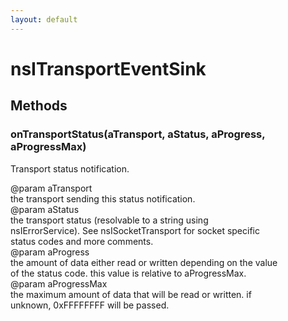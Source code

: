 ```yaml
---
layout: default
---
```


# nsITransportEventSink #

## Methods ##

### onTransportStatus(aTransport, aStatus, aProgress, aProgressMax) ###
  
Transport status notification.  
  
@param aTransport  
       the transport sending this status notification.  
@param aStatus  
       the transport status (resolvable to a string using  
       nsIErrorService). See nsISocketTransport for socket specific  
       status codes and more comments.  
@param aProgress  
       the amount of data either read or written depending on the value  
       of the status code.  this value is relative to aProgressMax.  
@param aProgressMax  
       the maximum amount of data that will be read or written.  if  
       unknown, 0xFFFFFFFF will be passed.  
  
